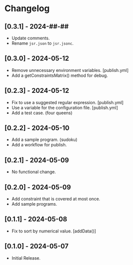 # Changelog

## [0.3.1] - 2024-##-##

- Update comments.
- Rename `jsr.json` to `jsr.jsonc`.

## [0.3.0] - 2024-05-12

- Remove unnecessary environment variables. [publish.yml]
- Add a getConstraintsMatrix() method for debug.

## [0.2.3] - 2024-05-12

- Fix to use a suggested regular expression. [publish.yml]
- Use a variable for the configuration file. [publish.yml]
- Add a test case. (four queens)

## [0.2.2] - 2024-05-10

- Add a sample program. (sudoku)
- Add a workflow for publish.

## [0.2.1] - 2024-05-09

- No functional change.

## [0.2.0] - 2024-05-09

- Add constraint that is covered at most once.
- Add sample programs.

## [0.1.1] - 2024-05-08

- Fix to sort by numerical value. [addData()]

## [0.1.0] - 2024-05-07

- Initial Release.
